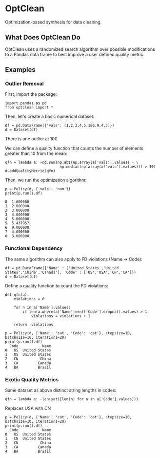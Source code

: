 # OptClean
Optimization-based synthesis for data cleaning.

## What Does OptClean Do
OptClean uses a randomized search algorithm over possible modifications to a Pandas data frame to best 
improve a user defined quality metric.

## Examples

### Outlier Removal
First, import the package:
```
import pandas as pd
from optclean import *
```

Then, let's create a basic numerical dataset:
```
df = pd.DataFrame({'vals': [1,2,3,4,5,100,9,4,3]})
d = Dataset(df)
```
There is one outlier at 100.

We can define a quality function that counts the number of elements greater than 10 from the mean:
```
qfn = lambda a: -np.sum(np.abs(np.array(a['vals'].values) - \
                         np.median(np.array(a['vals'].values))) > 10)
d.addQualityMetric(qfn)
```

Then, we run the optimization algorithm:
```
p = Policy(d, {'vals': 'num'})
print(p.run().df)

0  1.000000
1  2.000000
2  3.000000
3  4.000000
4  5.000000
5  5.437957
6  9.000000
7  4.000000
8  3.000000
```

### Functional Dependency
The same algorithm can also apply to FD violations (Name -> Code):
```
df = pd.DataFrame({'Name' : ['United States','United States','China','Canada'], 'Code' : ['US','USA','CN','CA']})
d = Dataset(df)
```

Define a quality function to count the FD violations:
```
def qfn(a):
    violations = 0

    for n in a['Name'].values:
        if len(a.where(a['Name']==n)['Code'].dropna().values) > 1:
            violations = violations + 1

    return -violations
```

```
p = Policy(d, {'Name': 'cat', 'Code': 'cat'}, stepsize=10, batchsize=10, iterations=20)
print(p.run().df)
  Code           Name
0   US  United States
1   US  United States
2   CN          China
3   CA         Canada
4   BA         Brazil
```

### Exotic Quality Metrics
Same dataset as above distinct string lengths in codes:
```
qfn = lambda a: -len(set([len(n) for n in a['Code'].values]))
```

Replaces USA with CN
```
p = Policy(d, {'Name': 'cat', 'Code': 'cat'}, stepsize=10, batchsize=10, iterations=20)
print(p.run().df)
  Code           Name
0   US  United States
1   CN  United States
2   CN          China
3   CA         Canada
4   BA         Brazil
```

